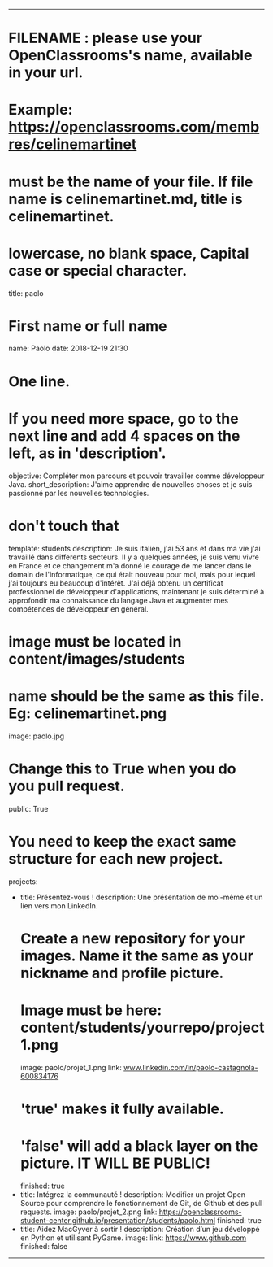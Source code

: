 ---

# FILENAME : please use your OpenClassrooms's name, available in your url.
# Example: https://openclassrooms.com/membres/celinemartinet
# must be the name of your file. If file name is celinemartinet.md, title is celinemartinet.
# lowercase, no blank space, Capital case or special character.
title: paolo

# First name or full name
name: Paolo
date: 2018-12-19 21:30

# One line.
# If you need more space, go to the next line and add 4 spaces on the left, as in 'description'.
objective: Compléter mon parcours et pouvoir travailler comme développeur Java.
short_description: J'aime apprendre de nouvelles choses et je suis passionné par les nouvelles technologies.

# don't touch that
template: students
description:
    Je suis italien, j'ai 53 ans et dans ma vie j'ai travaillé dans differents secteurs.
    Il y a quelques années, je suis venu vivre en France et ce changement m'a donné le 
    courage de me lancer dans le domain de l'informatique, ce qui était nouveau pour moi, 
    mais pour lequel j'ai toujours eu beaucoup d'intérêt. J'ai déjà obtenu un certificat 
    professionnel de développeur d'applications, maintenant je suis déterminé à approfondir 
    ma connaissance du langage Java et augmenter mes compétences de développeur en général.
    
# image must be located in content/images/students
# name should be the same as this file. Eg: celinemartinet.png
image: paolo.jpg

# Change this to True when you do you pull request.
public: True

# You need to keep the exact same structure for each new project.
projects:
  - title: Présentez-vous !
    description: Une présentation de moi-même et un lien vers mon LinkedIn.
    # Create a new repository for your images. Name it the same as your nickname and profile picture.
    # Image must be here: content/students/yourrepo/project1.png
    image: paolo/projet_1.png
    link: www.linkedin.com/in/paolo-castagnola-600834176
    # 'true' makes it fully available.
    # 'false' will add a black layer on the picture. IT WILL BE PUBLIC!
    finished: true
  - title: Intégrez la communauté !
    description: Modifier un projet Open Source pour comprendre le fonctionnement de Git, de Github et des pull requests. 
    image: paolo/projet_2.png
    link: https://openclassrooms-student-center.github.io/presentation/students/paolo.html
    finished: true
  - title: Aidez MacGyver à sortir !
    description: Création d’un jeu développé en Python et utilisant PyGame.
    image: 
    link: https://www.github.com
    finished: false
---